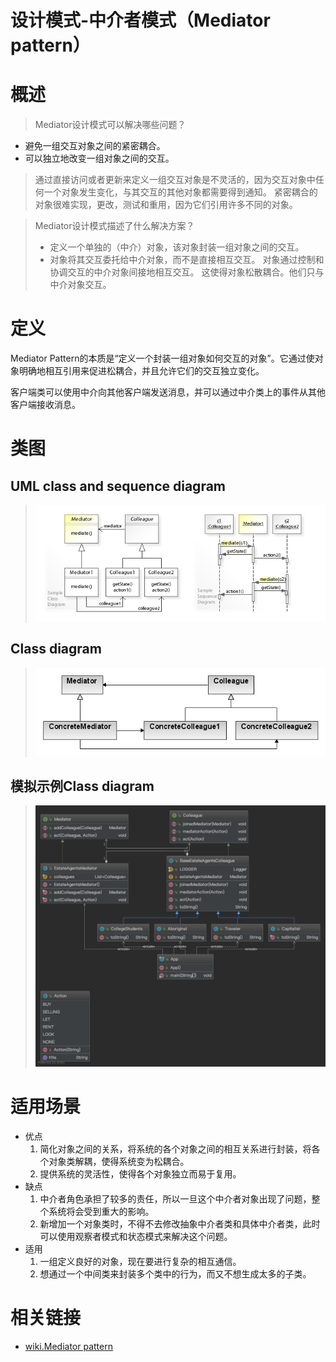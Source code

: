
# 设计模式-中介者模式（Mediator pattern）
# 概述
>Mediator设计模式可以解决哪些问题？
* 避免一组交互对象之间的紧密耦合。
* 可以独立地改变一组对象之间的交互。
>通过直接访问或者更新来定义一组交互对象是不灵活的，因为交互对象中任何一个对象发生变化，与其交互的其他对象都需要得到通知。
>紧密耦合的对象很难实现，更改，测试和重用，因为它们引用许多不同的对象。

>Mediator设计模式描述了什么解决方案？
>* 定义一个单独的（中介）对象，该对象封装一组对象之间的交互。
>* 对象将其交互委托给中介对象，而不是直接相互交互。
>对象通过控制和协调交互的中介对象间接地相互交互。
>这使得对象松散耦合。他们只与中介对象交互。

# 定义
Mediator Pattern的本质是“定义一个封装一组对象如何交互的对象”。它通过使对象明确地相互引用来促进松耦合，并且允许它们的交互独立变化。

客户端类可以使用中介向其他客户端发送消息，并可以通过中介类上的事件从其他客户端接收消息。


# 类图
## UML class and sequence diagram
>![UML diagram](./etc/wiki.Mediator_UML.jpg)
## Class diagram
>![Class diagram](./etc/wiki.Mediator_Class_diagram.png)
## 模拟示例Class diagram
>![Class diagram](./doc/Mediator_Class_diagram.png)

# 适用场景
* 优点
    1. 简化对象之间的关系，将系统的各个对象之间的相互关系进行封装，将各个对象类解耦，使得系统变为松耦合。
    2. 提供系统的灵活性，使得各个对象独立而易于复用。
* 缺点
    1. 中介者角色承担了较多的责任，所以一旦这个中介者对象出现了问题，整个系统将会受到重大的影响。
    2. 新增加一个对象类时，不得不去修改抽象中介者类和具体中介者类，此时可以使用观察者模式和状态模式来解决这个问题。
* 适用
    1. 一组定义良好的对象，现在要进行复杂的相互通信。
    2. 想通过一个中间类来封装多个类中的行为，而又不想生成太多的子类。
# 相关链接
* [wiki.Mediator pattern](https://en.wikipedia.org/wiki/Mediator_pattern)
